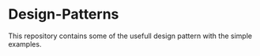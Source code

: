 # Design-Patterns

This repository contains some of the usefull design pattern with the simple examples.
